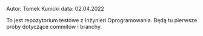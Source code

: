 Autor: Tomek Kunicki
data: 02.04.2022

To jest repozytorium testowe z Inżynieri Oprogramowania.
Będą tu pierwsze próby dotyczące commitów i branchy.
